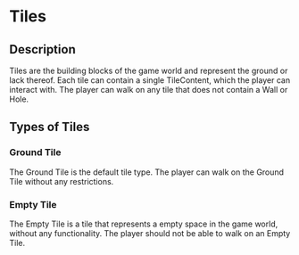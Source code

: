 # Tiles

## Description

Tiles are the building blocks of the game world and represent the ground or lack thereof. Each tile can contain a single
TileContent, which the player can interact with. The player can walk on any tile that does not contain a Wall or Hole.

## Types of Tiles

### Ground Tile

The Ground Tile is the default tile type. The player can walk on the Ground Tile without any restrictions.

### Empty Tile

The Empty Tile is a tile that represents a empty space in the game world, without any functionality. The player should
not be able to walk on an Empty Tile.